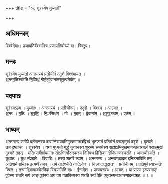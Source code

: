 +++
title = "०८ शूरस्येव युध्यतो"

+++
## अधिमन्त्रम्
विश्वेदेवाः। प्रजापतिर्वैश्वामित्रः प्रजापतिर्वाच्यो वा। त्रिष्टुप्।

## मन्त्रः
शूर॑स्येव॒ युध्य॑तो अन्त॒मस्य॑ प्रती॒चीनं॑ ददृशे॒ विश्व॑मा॒यत् ।  
अ॒न्तर्म॒तिश्च॑रति नि॒ष्षिधं॒ गोर्म॒हद्दे॒वाना॑मसुर॒त्वमेक॑म् ॥

## पदपाठः
शूर॑स्यऽइव । युध्य॑तः । अ॒न्त॒मस्य॑ । प्र॒ती॒चीन॑म् । द॒दृ॒शे॒ । विश्व॑म् । आ॒ऽयत् ।  
अ॒न्तः । म॒तिः । च॒र॒ति॒ । निः॒ऽसिध॑म् । गोः । म॒हत् । दे॒वाना॑म् । अ॒सु॒र॒ऽत्वम् । एक॑म् ॥

## भाष्यम्
अन्तमस्य समीपे वर्तमानस्य दावाग्नेरायदभिमुखमागच्छद्विश्वं भूतजातं प्रतिचेनं पराङ्मुखं ददृशे । दृश्यते । तत्र दृष्टान्तः । शूरस्येव । यथा युध्यतो युद्धं कुर्वानस्य शूरस्य समर्थस्य राज्ञोऽभिमुखमागच्छत्परबलं पराङ्मुखं दृश्यते तद्वत् । मतिः सर्वैर्ज्ञायमानः सोऽग्निर्गोरुदकस्य निश्षिधं हिंसिकां दीप्तिमन्तश्चरति । अन्तर्धारयति । युध्यतः । युध संप्रहारे । दिवादिः । तस्य शतरि रूपम् । अन्तमस्य । अन्तशब्दादत इनिठनाविति ठन् । अतिशयेनान्तिक इत्यर्थे तमप् । तमे तादेश्चेति तादिलोपः । नित्त्वादाद्युदात्तः । प्रतीचीनम् । प्रतिपुर्वस्याञ्चतेः क्विन् । तस्माद्विभाषाञ्चेरदिक् स्त्रियामिति खः । ईनादेशः । प्रत्ययस्वरः । आयत् । या प्रापण इत्यस्माङ् पूर्वस्य शतरि रूपं आङ् पुर्वस्य अय पय गतावित्यस्य शरति रूपं वेति व्युत्पत्त्यनवधारणादनवग्रहः ॥ ८ ॥